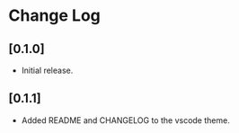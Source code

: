 # Change Log

## [0.1.0]

- Initial release.

## [0.1.1]

- Added README and CHANGELOG to the vscode theme.
